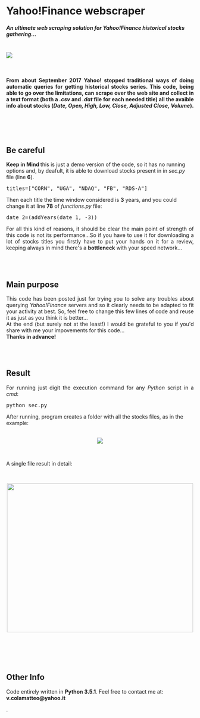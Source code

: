 # Yahoo!Finance webscraper


<h5>An ultimate web scraping solution for <i>Yahoo!Finance</i> historical stocks gathering...</h5>
<br>
<img src="http://vcolamatteo.altervista.org/wp-content/uploads/2018/07/yahoo_plus_python.png">


<br><p><h4 align="justify">From about September 2017 Yahoo! stopped traditional ways of doing automatic queries for getting historical stocks series.
This code, being able to go over the limitations, can scrape over the web site and collect in a text format (both a <i>.csv</i> and 
<i>.dat</i> file for each needed title) all the avaible info about stocks (<i>Date, Open, High, Low, Close, Adjusted Close, Volume</i>).</h4></p>
<br><br><br>
<b><h2>Be careful</h2> </b> 
<b>Keep in Mind </b>this is just a demo version of the code, so it has no running options and, by deafult, it is able to download
stocks present in in <i>sec.py</i> file (line <b>6</b>).
<pre>titles=["CORN", "UGA", "NDAQ", "FB", "RDS-A"]</pre> 
Then each title the time window considered is <b>3</b> years, and you could change it at line <b>78</b> of <i>functions.py</i> file:
<pre>
date_2=(addYears(date_1, -3))
</pre>
<p align="justify">For all this kind of reasons, it should be clear the main point of strength of this code is not its performance...So if you have to use it 
for downloading a lot of stocks titles you firstly have to put your hands on it for a review, keeping always in mind there's a <b>bottleneck</b> 
with your speed network...</p>

<br><br>
<b><h2>Main purpose</h2> </b> 
<p align="justify">This code has been posted just for trying you to solve any troubles about querying <i>Yahoo!Finance</i> servers and so it clearly needs to be 
adapted to fit your activity at best. So, feel free to change this few lines of code and reuse it as just as you think it is better...<br>
At the end (but surely not at the least!) I would be grateful to you if you'd share with me your impovements for this code...<br><b>Thanks in advance!</b></p>


<br><br>
<b><h2>Result</h2> </b> 

<p align="justify">
For running just digit the execution command for any <i>Python</i> script in a <i>cmd</i>:
  <pre>
python sec.py
</pre>

After running, program creates a folder with all the stocks files, as in the example:
<br><br>
<p align="center"><img src="http://vcolamatteo.altervista.org/wp-content/uploads/2018/07/cmd.png" ></p>
</p>
<br>
<p>A single file result in detail:</p>
 <br>
<p align="center"><img src="http://vcolamatteo.altervista.org/wp-content/uploads/2018/07/YahooFinance_scraped.png"  width="500" height="400"></p>
<br>

<br><br>
<b><h2>Other Info</h2> </b> 
<p>Code entirely written in <b>Python 3.5.1</b>. Feel free to contact me at: <b>v.colamatteo@yahoo.it</b></p>.
